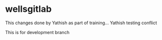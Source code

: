 # wellsgitlab
This changes done by Yathish as part of training...
Yathish testing conflict

This is for development branch

